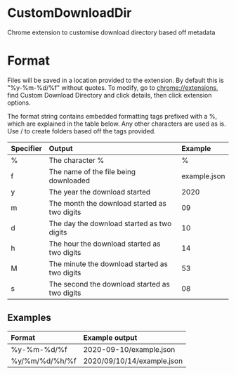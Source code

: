 # CustomDownloadDir
Chrome extension to customise download directory based off metadata

# Format

Files will be saved in a location provided to the extension. By default this is
"%y-%m-%d/%f" without quotes. To modify, go to <chrome://extensions>, find
Custom Download Directory and click details, then click extension options.

The format string contains embedded formatting tags prefixed with a %, which
are explained in the table below. Any other characters are used as is. Use /
to create folders based off the tags provided.

| Specifier | Output                                        | Example      |
|:--------- |:--------------------------------------------- |:------------ |
| %         | The character %                               | %            |
| f         | The name of the file being downloaded         | example.json |
| y         | The year the download started                 | 2020         |
| m         | The month the download started as two digits  | 09           |
| d         | The day the download started as two digits    | 10           |
| h         | The hour the download started as two digits   | 14           |
| M         | The minute the download started as two digits | 53           |
| s         | The second the download started as two digits | 08           |

## Examples

| Format         | Example output             |
|:-------------- |:-------------------------- |
| %y-%m-%d/%f    | 2020-09-10/example.json    |
| %y/%m/%d/%h/%f | 2020/09/10/14/example.json |
